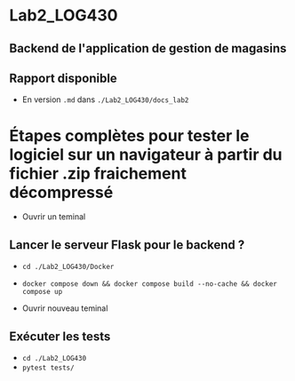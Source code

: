 # Lab2_LOG430

## Backend de l'application de gestion de magasins

## Rapport disponible
- En version `.md` dans `./Lab2_LOG430/docs_lab2`

# Étapes complètes pour tester le logiciel sur un navigateur à partir du fichier .zip fraichement décompressé

- Ouvrir un teminal
## Lancer le serveur Flask pour le backend ?
- `cd ./Lab2_LOG430/Docker`
- `docker compose down && docker compose build --no-cache && docker compose up`

- Ouvrir nouveau teminal
## Exécuter les tests
- `cd ./Lab2_LOG430`
- `pytest tests/`